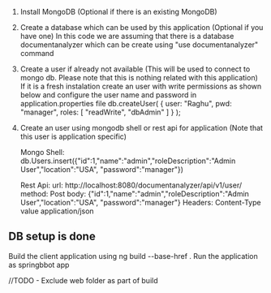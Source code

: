1. Install MongoDB (Optional if there is an existing MongoDB)
2. Create a database which can be used by this application (Optional if you have one)
    In this code we are assuming that there is a database documentanalyzer which can be create using "use documentanalyzer" command

3. Create a user if already not available (This will be used to connect to mongo db. Please note that this is nothing related with this application)
    If it is a fresh instalation create an user with write permissions as shown below and configure the user name and password in application.properties file
    db.createUser(
       {
         user: "Raghu",
         pwd: "manager",
         roles: [ "readWrite", "dbAdmin" ]
       }
    );

4. Create an user using mongodb shell or rest api for application (Note that this user is application specific)

     Mongo Shell: db.Users.insert({"id":1,"name":"admin","roleDescription":"Admin User","location":"USA", "password":"manager"})

     Rest Api:
     url: http://localhost:8080/documentanalyzer/api/v1/user/
     method: Post
     body: {"id":1,"name":"admin","roleDescription":"Admin User","location":"USA", "password":"manager"}
     Headers: Content-Type value application/json

DB setup is done
-------------------------------------------


Build the client application using ng build --base-href .
Run the application as springbbot app

//TODO - Exclude web folder as part of build